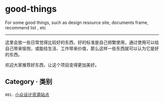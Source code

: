 # good-things
For some good things, such as design resource site, documents frame, recommend list , etc

---

这里会放一些日常觉得比较好的东西，好的标准是自己频繁使用，通过使用可以给自己带来愉悦，或能给生活、工作带来价值，那么这样一些东西就可以认为它是好的东西。


欢迎大家推荐好东西，让这个项目变得更加美好。

## Category · 类别

`001.` [小众设计资源站点](/design-resource//little_design_res.md)
